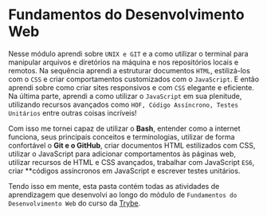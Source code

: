 # Fundamentos do Desenvolvimento Web

Nesse módulo aprendi sobre `UNIX e GIT` e a como utilizar o terminal para manipular arquivos e diretórios na máquina e nos repositórios locais e remotos. Na sequência aprendi a estruturar documentos `HTML`, estilizá-los com o `CSS` e criar comportamentos customizados com o `JavaScript`. E então aprendi sobre como criar sites responsivos e com `CSS` elegante e eficiente. Na última parte, aprendi a como utilizar o `JavaScript` em sua plenitude, utilizando recursos avançados como `HOF, Código Assíncrono, Testes Unitários` entre outras coisas incríveis!

Com isso me tornei capaz de utilizar o **Bash**, entender como a internet funciona, seus principais conceitos e terminologias, utilizar de forma confortável o **Git e o GitHub**, criar documentos HTML estilizados com CSS, utilizar o JavaScript para adicionar comportamentos às páginas web, utilizar recursos de HTML e CSS avançados, trabalhar com JavaScript `ES6`, criar **códigos assíncronos em JavaScript e escrever testes unitários.

Tendo isso em mente, esta pasta contém todas as atividades de aprendizagem que desenvolvi ao longo do módulo de `Fundamentos do Desenvolvimento Web` do curso da [Trybe](https://www.betrybe.com/).
